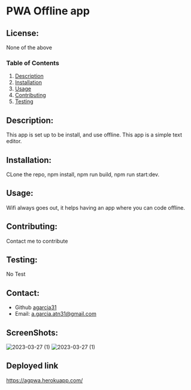 # PWA Offline app
  ## License:
  None of the above
  ### Table of Contents
  1. [Description](#description)
  2. [Installation](#installation)
  3. [Usage](#usage)
  4. [Contributing](#contributing)
  5. [Testing](#testing)

  ## Description:
  This app is set up to be install, and use offline. This app is a simple text editor.
  ## Installation:
  CLone the repo, npm install, npm run build, npm run start:dev.
  ## Usage:
  Wifi always goes out, it helps having an app where you can code offline.
  ## Contributing:
  Contact me to contribute 
  ## Testing:
  No Test
  ## Contact:
  - Github [agarcia31](https://github.com/agarcia31)
  - Email: [a.garcia.atn31@gmail.com](mailto:a.garcia.atn31@gmail.com)
  ## ScreenShots:
  ![2023-03-27 (1)](https://user-images.githubusercontent.com/51844701/228100784-e6be627e-2e18-4cea-a4ff-4d5d5be344ed.png)
  ![2023-03-27 (1)](https://user-images.githubusercontent.com/51844701/228100891-0efe0a65-3711-4b28-bcd6-aeb59638d25a.png)

  ## Deployed link
  https://agpwa.herokuapp.com/ 

